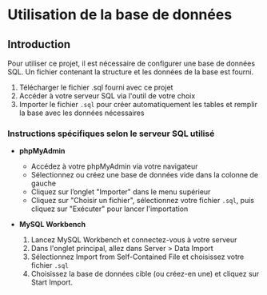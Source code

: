 # Utilisation de la base de données

## Introduction

Pour utiliser ce projet, il est nécessaire de configurer une base de données SQL.
Un fichier contenant la structure et les données de la base est fourni.

1. Télécharger le fichier .sql fourni avec ce projet
2. Accéder à votre serveur SQL via l'outil de votre choix
3. Importer le fichier `.sql` pour créer automatiquement les tables et remplir la base avec les données nécessaires

### Instructions spécifiques selon le serveur SQL utilisé

- **phpMyAdmin**
  - Accédez à votre phpMyAdmin via votre navigateur
  - Sélectionnez ou créez une base de données vide dans la colonne de gauche
  - Cliquez sur l’onglet "Importer" dans le menu supérieur
  - Cliquez sur "Choisir un fichier", sélectionnez votre fichier `.sql`, puis cliquez sur "Exécuter" pour lancer l'importation

- **MySQL Workbench**
  1. Lancez MySQL Workbench et connectez-vous à votre serveur
  2. Dans l'onglet principal, allez dans Server > Data Import
  3. Sélectionnez Import from Self-Contained File et choisissez votre fichier `.sql`
  4. Choisissez la base de données cible (ou créez-en une) et cliquez sur Start Import.
